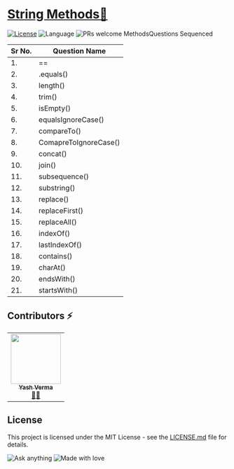# [String Methods🚀](https://leetcode.com/problemset/algorithms/)

[![License](https://img.shields.io/badge/license-Apache_2.0-blue.svg)](LICENSE.md) ![Language](https://img.shields.io/badge/language-Java%20%2F%20Data_Structures%2F-blue.svg) ![PRs welcome](https://img.shields.io/badge/PRs%20-welcome-brightgreen.svg) 
MethodsQuestions Sequenced
 
| Sr No. | Question Name |
|-----------|-----------|
| 1.| ==  | 
| 2.| .equals()  | 
| 3.| length()  | 
| 4.| trim()  | 
| 5.| isEmpty()  | 
| 6.| equalsIgnoreCase()  | 
| 7.| compareTo()  | 
| 8.| ComapreToIgnoreCase()  | 
| 9.|concat()  | 
| 10.| join()  | 
| 11.| subsequence()  | 
| 12.| substring()  | 
| 13.| replace()  | 
| 14.| replaceFirst()  |
| 15.| replaceAll()  |
| 16.| indexOf()  |
| 17.| lastIndexOf()  |
| 18.| contains()  |
| 19.| charAt()  |
| 20.| endsWith()  |
| 21.| startsWith()  |


                        
 ## Contributors ⚡
<table>
  <tr>
    <td align="center"><a href="https://github.com/vyash5075"><img src="https://avatars.githubusercontent.com/u/44260505?v=4" width="114px;" alt=""/><br /><sub><b>Yash Verma</b></sub></a><br /><a href="https://github.com/vyash5075" title="Github"> 👨‍💻 </a></td>
  </tr>
</table>

 
## License
This project is licensed under the MIT License - see the [LICENSE.md](LICENSE.md) file for details.                    
                     
                       
 

















![Ask anything](https://img.shields.io/badge/Ask%20me-anything-1abc9c.svg)   ![Made with love](http://ForTheBadge.com/images/badges/built-with-love.svg) 

